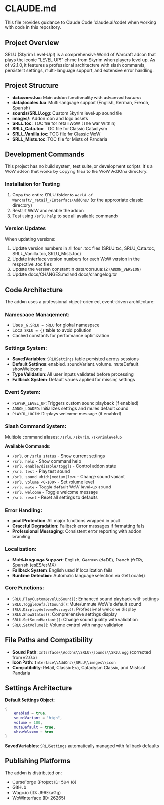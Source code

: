# CLAUDE.md

This file provides guidance to Claude Code (claude.ai/code) when working with code in this repository.

## Project Overview

SRLU (Skyrim Level-Up!) is a comprehensive World of Warcraft addon that plays the iconic "LEVEL UP!" chime from Skyrim when players level up. As of v2.1.0, it features a professional architecture with slash commands, persistent settings, multi-language support, and extensive error handling.

## Project Structure

- **data/core.lua**: Main addon functionality with advanced features
- **data/locales.lua**: Multi-language support (English, German, French, Spanish)
- **sounds/SRLU.ogg**: Custom Skyrim level-up sound file
- **images/**: Addon icon and logo assets
- **SRLU.toc**: TOC file for retail WoW (The War Within)
- **SRLU_Cata.toc**: TOC file for Classic Cataclysm
- **SRLU_Vanilla.toc**: TOC file for Classic WoW
- **SRLU_Mists.toc**: TOC file for Mists of Pandaria

## Development Commands

This project has no build system, test suite, or development scripts. It's a WoW addon that works by copying files to the WoW AddOns directory.

### Installation for Testing
1. Copy the entire SRLU folder to `World of Warcraft/_retail_/Interface/AddOns/` (or the appropriate classic directory)
2. Restart WoW and enable the addon
3. Test using `/srlu help` to see all available commands

### Version Updates
When updating versions:
1. Update version numbers in all four .toc files (SRLU.toc, SRLU_Cata.toc, SRLU_Vanilla.toc, SRLU_Mists.toc)
2. Update interface version numbers for each WoW version in the respective .toc files
3. Update the version constant in data/core.lua:12 (`ADDON_VERSION`)
4. Update docs/CHANGES.md and docs/changelog.txt

## Code Architecture

The addon uses a professional object-oriented, event-driven architecture:

### **Namespace Management**:
- Uses `_G.SRLU = SRLU` for global namespace
- Local `SRLU = {}` table to avoid pollution
- Cached constants for performance optimization

### **Settings System**:
- **SavedVariables**: `SRLUSettings` table persisted across sessions
- **Default Settings**: enabled, soundVariant, volume, muteDefault, showWelcome
- **Type Validation**: All user inputs validated before processing
- **Fallback System**: Default values applied for missing settings

### **Event System**:
- `PLAYER_LEVEL_UP`: Triggers custom sound playback (if enabled)
- `ADDON_LOADED`: Initializes settings and mutes default sound
- `PLAYER_LOGIN`: Displays welcome message (if enabled)

### **Slash Command System**:
Multiple command aliases: `/srlu`, `/skyrim`, `/skyrimlevelup`

**Available Commands**:
- `/srlu` or `/srlu status` - Show current settings
- `/srlu help` - Show command help
- `/srlu enable/disable/toggle` - Control addon state
- `/srlu test` - Play test sound
- `/srlu sound <high|medium|low>` - Change sound variant
- `/srlu volume <0-100>` - Set volume level
- `/srlu mute` - Toggle default WoW level-up sound
- `/srlu welcome` - Toggle welcome message
- `/srlu reset` - Reset all settings to defaults

### **Error Handling**:
- **pcall Protection**: All major functions wrapped in pcall
- **Graceful Degradation**: Fallback error messages if formatting fails
- **Professional Messaging**: Consistent error reporting with addon branding

### **Localization**:
- **Multi-language Support**: English, German (deDE), French (frFR), Spanish (esES/esMX)
- **Fallback System**: English used if localization fails
- **Runtime Detection**: Automatic language selection via GetLocale()

### **Core Functions**:
- `SRLU.PlayCustomLevelUpSound()`: Enhanced sound playback with settings
- `SRLU.ToggleDefaultSound()`: Mute/unmute WoW's default sound
- `SRLU.DisplayWelcomeMessage()`: Professional welcome display
- `SRLU.ShowStatus()`: Comprehensive settings display
- `SRLU.SetSoundVariant()`: Change sound quality with validation
- `SRLU.SetVolume()`: Volume control with range validation

## File Paths and Compatibility

- **Sound Path**: `Interface\\AddOns\\SRLU\\sounds\\SRLU.ogg` (corrected from v2.0.x)
- **Icon Path**: `Interface\\AddOns\\SRLU\\images\\icon`
- **Compatibility**: Retail, Classic Era, Cataclysm Classic, and Mists of Pandaria

## Settings Architecture

**Default Settings Object**:
```lua
{
    enabled = true,
    soundVariant = "high",
    volume = 100,
    muteDefault = true,
    showWelcome = true
}
```

**SavedVariables**: `SRLUSettings` automatically managed with fallback defaults

## Publishing Platforms

The addon is distributed on:
- CurseForge (Project ID: 594118)
- GitHub
- Wago.io (ID: J96EkaGg)
- WoWInterface (ID: 26265)